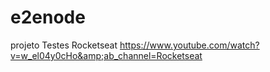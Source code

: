 # e2enode
projeto Testes Rocketseat https://www.youtube.com/watch?v=w_el04y0cHo&amp;ab_channel=Rocketseat
